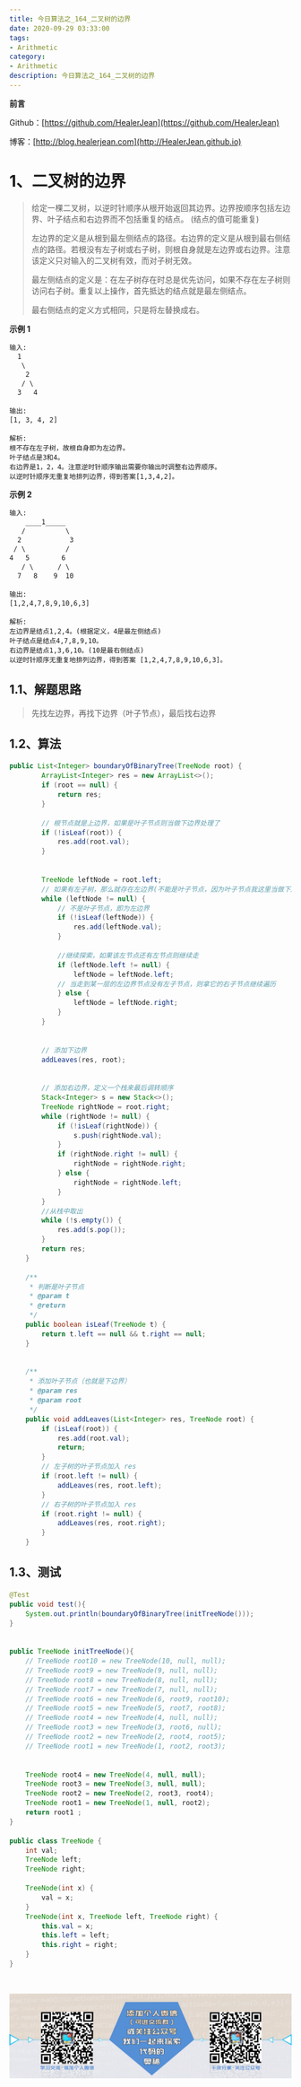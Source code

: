 ```yaml
---
title: 今日算法之_164_二叉树的边界
date: 2020-09-29 03:33:00
tags: 
- Arithmetic
category: 
- Arithmetic
description: 今日算法之_164_二叉树的边界
---
```


**前言**     

 Github：[https://github.com/HealerJean](https://github.com/HealerJean)         

 博客：[http://blog.healerjean.com](http://HealerJean.github.io)          



# 1、二叉树的边界
> 给定一棵二叉树，以逆时针顺序从根开始返回其边界。边界按顺序包括左边界、叶子结点和右边界而不包括重复的结点。 (结点的值可能重复)   
>
> 左边界的定义是从根到最左侧结点的路径。右边界的定义是从根到最右侧结点的路径。若根没有左子树或右子树，则根自身就是左边界或右边界。注意该定义只对输入的二叉树有效，而对子树无效。   
>
> 最左侧结点的定义是：在左子树存在时总是优先访问，如果不存在左子树则访问右子树。重复以上操作，首先抵达的结点就是最左侧结点。   
>
> 最右侧结点的定义方式相同，只是将左替换成右。





**示例 1**

```
输入:
  1
   \
    2
   / \
  3   4

输出:
[1, 3, 4, 2]

解析:
根不存在左子树，故根自身即为左边界。
叶子结点是3和4。
右边界是1，2，4。注意逆时针顺序输出需要你输出时调整右边界顺序。
以逆时针顺序无重复地排列边界，得到答案[1,3,4,2]。
```

**示例 2**

```
输入:
    ____1_____
   /          \
  2            3
 / \          / 
4   5        6   
   / \      / \
  7   8    9  10  
       
输出:
[1,2,4,7,8,9,10,6,3]

解析:
左边界是结点1,2,4。(根据定义，4是最左侧结点)
叶子结点是结点4,7,8,9,10。
右边界是结点1,3,6,10。(10是最右侧结点)
以逆时针顺序无重复地排列边界，得到答案 [1,2,4,7,8,9,10,6,3]。
```



## 1.1、解题思路 

>  先找左边界，再找下边界（叶子节点），最后找右边界



## 1.2、算法

```java
public List<Integer> boundaryOfBinaryTree(TreeNode root) {
        ArrayList<Integer> res = new ArrayList<>();
        if (root == null) {
            return res;
        }

        // 根节点就是上边界，如果是叶子节点则当做下边界处理了
        if (!isLeaf(root)) {
            res.add(root.val);
        }


        TreeNode leftNode = root.left;
        // 如果有左子树，那么就存在左边界(不能是叶子节点，因为叶子节点我这里当做下边界了)
        while (leftNode != null) {
            // 不是叶子节点，即为左边界
            if (!isLeaf(leftNode)) {
                res.add(leftNode.val);
            }

            //继续探索，如果该左节点还有左节点则继续走
            if (leftNode.left != null) {
                leftNode = leftNode.left;
            // 当走到某一层的左边界节点没有左子节点，则拿它的右子节点继续遍历
            } else {
                leftNode = leftNode.right;
            }
        }


        // 添加下边界
        addLeaves(res, root);


        // 添加右边界，定义一个栈来最后调转顺序
        Stack<Integer> s = new Stack<>();
        TreeNode rightNode = root.right;
        while (rightNode != null) {
            if (!isLeaf(rightNode)) {
                s.push(rightNode.val);
            }
            if (rightNode.right != null) {
                rightNode = rightNode.right;
            } else {
                rightNode = rightNode.left;
            }
        }
        //从栈中取出
        while (!s.empty()) {
            res.add(s.pop());
        }
        return res;
    }

    /**
     * 判断是叶子节点
     * @param t
     * @return
     */
    public boolean isLeaf(TreeNode t) {
        return t.left == null && t.right == null;
    }


    /**
     * 添加叶子节点（也就是下边界）
     * @param res
     * @param root
     */
    public void addLeaves(List<Integer> res, TreeNode root) {
        if (isLeaf(root)) {
            res.add(root.val);
            return;
        }
        // 左子树的叶子节点加入 res
        if (root.left != null) {
            addLeaves(res, root.left);
        }
        // 右子树的叶子节点加入 res
        if (root.right != null) {
            addLeaves(res, root.right);
        }
    }
```




## 1.3、测试 

```java
@Test
public void test(){
    System.out.println(boundaryOfBinaryTree(initTreeNode()));
}


public TreeNode initTreeNode(){
    // TreeNode root10 = new TreeNode(10, null, null);
    // TreeNode root9 = new TreeNode(9, null, null);
    // TreeNode root8 = new TreeNode(8, null, null);
    // TreeNode root7 = new TreeNode(7, null, null);
    // TreeNode root6 = new TreeNode(6, root9, root10);
    // TreeNode root5 = new TreeNode(5, root7, root8);
    // TreeNode root4 = new TreeNode(4, null, null);
    // TreeNode root3 = new TreeNode(3, root6, null);
    // TreeNode root2 = new TreeNode(2, root4, root5);
    // TreeNode root1 = new TreeNode(1, root2, root3);


    TreeNode root4 = new TreeNode(4, null, null);
    TreeNode root3 = new TreeNode(3, null, null);
    TreeNode root2 = new TreeNode(2, root3, root4);
    TreeNode root1 = new TreeNode(1, null, root2);
    return root1 ;
}

public class TreeNode {
    int val;
    TreeNode left;
    TreeNode right;

    TreeNode(int x) {
        val = x;
    }
    TreeNode(int x, TreeNode left, TreeNode right) {
        this.val = x;
        this.left = left;
        this.right = right;
    }
}
```



​          

![ContactAuthor](https://raw.githubusercontent.com/HealerJean/HealerJean.github.io/master/assets/img/artical_bottom.jpg)



<link rel="stylesheet" href="https://unpkg.com/gitalk/dist/gitalk.css">

<script src="https://unpkg.com/gitalk@latest/dist/gitalk.min.js"></script> 
<div id="gitalk-container"></div>    
 <script type="text/javascript">
    var gitalk = new Gitalk({
		clientID: `1d164cd85549874d0e3a`,
		clientSecret: `527c3d223d1e6608953e835b547061037d140355`,
		repo: `HealerJean.github.io`,
		owner: 'HealerJean',
		admin: ['HealerJean'],
		id: 'xmiF0Xh9kASIv1BQ',
    });
    gitalk.render('gitalk-container');
</script> 



